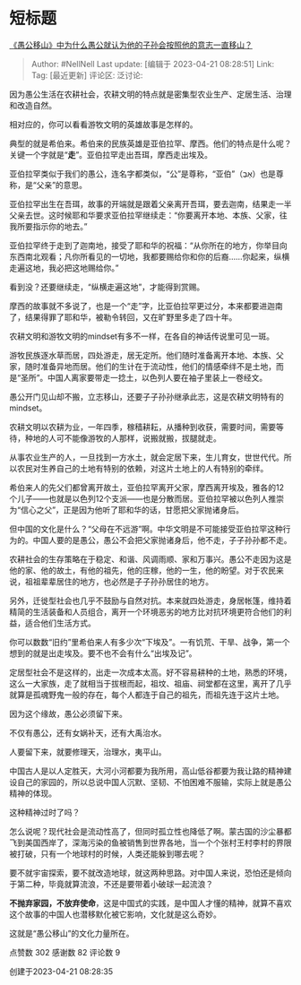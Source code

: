 # 短标题
[《愚公移山》中为什么愚公就认为他的子孙会按照他的意志一直移山？](https://www.zhihu.com/question/375947732/answer/2993573577)

> Author: #NellNell
> Last update: [编辑于 2023-04-21 08:28:51]
> Link:
> Tag: [最近更新]
> 评论区:
> 泛讨论:

因为愚公生活在农耕社会，农耕文明的特点就是密集型农业生产、定居生活、治理和改造自然。

相对应的，你可以看看游牧文明的英雄故事是怎样的。

典型的就是希伯来。希伯来的民族英雄是亚伯拉罕、摩西。他们的特点是什么呢？关键一个字就是“**走**”。亚伯拉罕走出吾珥，摩西走出埃及。

亚伯拉罕类似于我们的愚公，连名字都类似，“公”是尊称，“亚伯”（אַבְ）也是尊称，是“父亲”的意思。

亚伯拉罕出生在吾珥，故事的开端就是跟着父亲离开吾珥，要去迦南，结果走一半父亲去世。这时候耶和华要求亚伯拉罕继续走：“你要离开本地、本族、父家，往我所要指示你的地去。”

亚伯拉罕终于走到了迦南地，接受了耶和华的祝福：“从你所在的地方，你举目向东西南北观看；凡你所看见的一切地，我都要赐给你和你的后裔……你起来，纵横走遍这地，我必把这地赐给你。”

看到没？还要继续走，“纵横走遍这地”，才能得到赏赐。

摩西的故事就不多说了，也是一个“走”字，比亚伯拉罕更过分，本来都要进迦南了，结果得罪了耶和华，被勒令转回，又在旷野里多走了四十年。

农耕文明和游牧文明的mindset有多不一样，在各自的神话传说里可见一斑。

游牧民族逐水草而居，四处游走，居无定所。他们随时准备离开本地、本族、父家，随时准备异地而居。他们的生计在于流动性，他们的情感牵绊不是土地，而是“圣所”。中国人离家要带走一捻土，以色列人要在袖子里装上一卷经文。

愚公开门见山却不搬，立志移山，还要子子孙孙继承此志，这是农耕文明特有的mindset。

农耕文明以农耕为业，一年四季，稼穑耕耘，从播种到收获，需要时间，需要等待，种地的人可不能像游牧的人那样，说搬就搬，拔腿就走。

从事农业生产的人，一旦找到一方水土，就会定居下来，生儿育女，世世代代。所以农民对生养自己的土地有特别的依赖，对这片土地上的人有特别的牵绊。

希伯来人的先父们都曾离开故土，亚伯拉罕离开父家，摩西离开埃及，雅各的12个儿子——也就是以色列12个支派——也是分散而居。亚伯拉罕被以色列人推崇为“信心之父”，正是因为他听了耶和华的话，甘愿把父家抛诸身后。

但中国的文化是什么？“父母在不远游”啊。中华文明是不可能接受亚伯拉罕这种行为的。中国人要的是愚公，愚公不会把父家抛诸身后，他不走，子子孙孙都不走。

农耕社会的生存策略在于稳定、和谐、风调雨顺、家和万事兴。愚公不走因为这是他的家、他的故土，有他的祖先，他的庄稼，他的一生，他的盼望。对于农民来说，祖祖辈辈居住的地方，也必然是子子孙孙居住的地方。

另外，迁徙型社会也几乎不鼓励与自然对抗。本来就四处游走，身居帐篷，维持着精简的生活装备和人员组合，离开一个环境恶劣的地方比对抗环境更符合他们的利益，适合他们生活方式。

你可以数数“旧约”里希伯来人有多少次“下埃及”。一有饥荒、干旱、战争，第一个想到的就是出走埃及。要不也不会有什么“出埃及记”。

定居型社会不是这样的，出走一次成本太高。好不容易耕种的土地，熟悉的环境，这么一大家族，走了就相当于拔根而起，祖坟、祖庙、祠堂都在这里，离开了几乎就算是孤魂野鬼一般的存在，每个人都连于自己的祖先，而祖先连于这片土地。

因为这个缘故，愚公必须留下来。

不仅有愚公，还有女娲补天，还有大禹治水。

人要留下来，就要修理天，治理水，夷平山。

中国古人是以人定胜天，大河小河都要为我所用，高山低谷都要为我让路的精神建设自己的家园的，所以总说中国人沉默、坚韧、不怕困难不服输，实际上就是愚公精神的体现。

这种精神过时了吗？

怎么说呢？现代社会是流动性高了，但同时孤立性也降低了啊。蒙古国的沙尘暴都飞到美国西岸了，深海污染的鱼被销售到世界各地，当一个个张村王村李村的界限被打破，只有一个地球村的时候，人类还能躲到哪去呢？

要不就宇宙探索，要不就改造地球，就这两种思路。对中国人来说，恐怕还是倾向于第二种，毕竟就算流浪，不还是要带着小破球一起流浪？

**不抛弃家园，不放弃使命**，这是中国式的实践，是中国人才懂的精神，就算不喜欢这个故事的中国人也潜移默化被它影响，文化就是这么奇妙。

这就是“愚公移山”的文化力量所在。

点赞数 302
感谢数 82
评论数 9

创建于2023-04-21 08:28:35